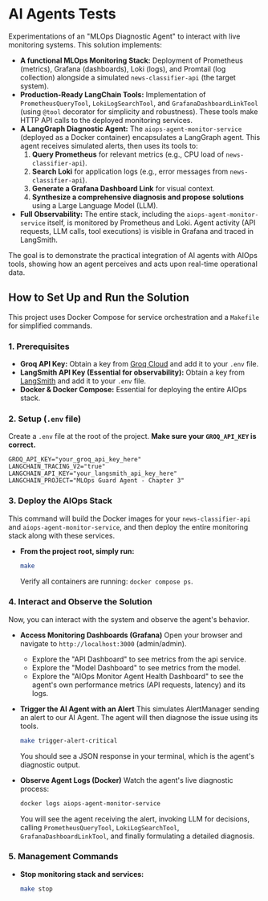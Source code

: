 # AI Agents Tests

Experimentations of an "MLOps Diagnostic Agent" to interact with live monitoring systems. This solution implements:
-   **A functional MLOps Monitoring Stack:** Deployment of Prometheus (metrics), Grafana (dashboards), Loki (logs), and Promtail (log collection) alongside a simulated `news-classifier-api` (the target system).
-   **Production-Ready LangChain Tools:** Implementation of `PrometheusQueryTool`, `LokiLogSearchTool`, and `GrafanaDashboardLinkTool` (using `@tool` decorator for simplicity and robustness). These tools make HTTP API calls to the deployed monitoring services.
-   **A LangGraph Diagnostic Agent:** The `aiops-agent-monitor-service` (deployed as a Docker container) encapsulates a LangGraph agent. This agent receives simulated alerts, then uses its tools to:
    1.  **Query Prometheus** for relevant metrics (e.g., CPU load of `news-classifier-api`).
    2.  **Search Loki** for application logs (e.g., error messages from `news-classifier-api`).
    3.  **Generate a Grafana Dashboard Link** for visual context.
    4.  **Synthesize a comprehensive diagnosis and propose solutions** using a Large Language Model (LLM).
-   **Full Observability:** The entire stack, including the `aiops-agent-monitor-service` itself, is monitored by Prometheus and Loki. Agent activity (API requests, LLM calls, tool executions) is visible in Grafana and traced in LangSmith.

The goal is to demonstrate the practical integration of AI agents with AIOps tools, showing how an agent perceives and acts upon real-time operational data.

## How to Set Up and Run the Solution

This project uses Docker Compose for service orchestration and a `Makefile` for simplified commands.

### 1. Prerequisites

*   **Groq API Key:** Obtain a key from [Groq Cloud](https://console.groq.com/keys) and add it to your `.env` file.
*   **LangSmith API Key (Essential for observability):** Obtain a key from [LangSmith](https://smith.langchain.com/) and add it to your `.env` file.
*   **Docker & Docker Compose:** Essential for deploying the entire AIOps stack.

### 2. Setup (`.env` file)

Create a `.env` file at the root of the project. **Make sure your `GROQ_API_KEY` is correct.**

```
GROQ_API_KEY="your_groq_api_key_here"
LANGCHAIN_TRACING_V2="true"
LANGCHAIN_API_KEY="your_langsmith_api_key_here"
LANGCHAIN_PROJECT="MLOps Guard Agent - Chapter 3"
```


### 3. Deploy the AIOps Stack

This command will build the Docker images for your `news-classifier-api` and `aiops-agent-monitor-service`, and then deploy the entire monitoring stack along with these services.

*   **From the project root, simply run:**
    ```bash
    make
    ```
    Verify all containers are running: `docker compose ps`.

### 4. Interact and Observe the Solution

Now, you can interact with the system and observe the agent's behavior.

*   **Access Monitoring Dashboards (Grafana)**
    Open your browser and navigate to `http://localhost:3000` (admin/admin).
    -   Explore the "API Dashboard" to see metrics from the api service.
    -   Explore the "Model Dashboard" to see metrics from the model.
    -   Explore the "AIOps Monitor Agent Health Dashboard" to see the agent's own performance metrics (API requests, latency) and its logs.

*   **Trigger the AI Agent with an Alert**
    This simulates AlertManager sending an alert to our AI Agent. The agent will then diagnose the issue using its tools.
    ```bash
    make trigger-alert-critical
    ```
    You should see a JSON response in your terminal, which is the agent's diagnostic output.

*   **Observe Agent Logs (Docker)**
    Watch the agent's live diagnostic process:
    ```bash
    docker logs aiops-agent-monitor-service
    ```
    You will see the agent receiving the alert, invoking LLM for decisions, calling `PrometheusQueryTool`, `LokiLogSearchTool`, `GrafanaDashboardLinkTool`, and finally formulating a detailed diagnosis.

### 5. Management Commands

*   **Stop monitoring stack and services:**
    ```bash
    make stop
    ```
